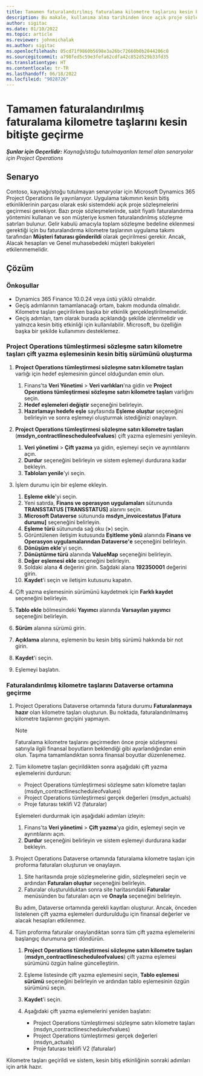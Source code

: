 ```yaml
---
title: Tamamen faturalandırılmış faturalama kilometre taşlarını kesin bitişte geçirme
description: Bu makale, kullanıma alma tarihinden önce açık proje sözleşmeleri için müşteriye faturalandırılmış sabit fiyatlı faturalama kilometre taşlarının nasıl geçirileceğini açıklar.
author: sigitac
ms.date: 01/10/2022
ms.topic: article
ms.reviewer: johnmichalak
ms.author: sigitac
ms.openlocfilehash: 05cd71f9860b5698e3a26bc72660b0b2044206c8
ms.sourcegitcommit: a798fed5c59e3fefa62cdfa42c852d529b33fd35
ms.translationtype: HT
ms.contentlocale: tr-TR
ms.lasthandoff: 06/18/2022
ms.locfileid: "9028726"
---
```

# <a name="migrate-fully-invoiced-billing-milestones-at-cutover"></a>Tamamen faturalandırılmış faturalama kilometre taşlarını kesin bitişte geçirme

_**Şunlar için Geçerlidir:** Kaynağı/stoğu tutulmayanları temel alan senaryolar için Project Operations_

## <a name="scenario"></a>Senaryo

Contoso, kaynağı/stoğu tutulmayan senaryolar için Microsoft Dynamics 365 Project Operations ile yayınlanıyor. Uygulama takımının kesin bitiş etkinliklerinin parçası olarak eski sistemdeki açık proje sözleşmelerini geçirmesi gerekiyor. Bazı proje sözleşmelerinde, sabit fiyatlı faturalandırma yöntemini kullanan ve son müşteriye kısmen faturalandırılmış sözleşme satırları bulunur. Gelir kabulü amacıyla toplam sözleşme bedeline eklenmesi gerektiği için bu faturalandırma kilometre taşlarının uygulama takımı tarafından **Müşteri faturası gönderildi** olarak geçirilmesi gerekir. Ancak, Alacak hesapları ve Genel muhasebedeki müşteri bakiyeleri etkilenmemelidir.

## <a name="solution"></a>Çözüm

### <a name="prerequisites"></a>Önkoşullar

- Dynamics 365 Finance 10.0.24 veya üstü yüklü olmalıdır.
- Geçiş adımlarının tamamlanacağı ortam, bakım modunda olmalıdır. Kilometre taşları geçirilirken başka bir etkinlik gerçekleştirilmemelidir.
- Geçiş adımları, tam olarak burada açıklandığı şekilde izlenmelidir ve yalnızca kesin bitiş etkinliği için kullanılabilir. Microsoft, bu özelliğin başka bir şekilde kullanımını desteklemez.

### <a name="create-a-cutover-version-of-the-project-operations-integration-contract-line-milestones-dual-write-map"></a>Project Operations tümleştirmesi sözleşme satırı kilometre taşları çift yazma eşlemesinin kesin bitiş sürümünü oluşturma 

1. **Project Operations tümleştirmesi sözleşme satırı kilometre taşları** varlığı için hedef eşlemesinin güncel olduğundan emin olun. 

    1. Finans'ta **Veri Yönetimi** \> **Veri varlıkları**'na gidin ve **Project Operations tümleştirmesi sözleşme satırı kilometre taşları** varlığını seçin. 
    2. **Hedef eşlemeleri değiştir** seçeneğini belirleyin. 
    3. **Hazırlamayı hedefe eşle** sayfasında **Eşleme oluştur** seçeneğini belirleyin ve sonra eşlemeyi oluşturmak istediğinizi onaylayın.

2. **Project Operations tümleştirmesi sözleşme satırı kilometre taşları** (**msdyn\_contractlinescheduleofvalues**) çift yazma eşlemesini yenileyin. 

    1. **Veri yönetimi** \> **Çift yazma** ya gidin, eşlemeyi seçin ve ayrıntılarını açın. 
    2. **Durdur** seçeneğini belirleyin ve sistem eşlemeyi durdurana kadar bekleyin. 
    3. **Tabloları yenile**'yi seçin.

3. İşlem durumu için bir eşleme ekleyin.

    1. **Eşleme ekle**'yi seçin.
    2. Yeni satırda, **Finans ve operasyon uygulamaları** sütununda **TRANSSTATUS \[TRANSSTATUS\]** alanını seçin.
    3. **Microsoft Dataverse** sütununda **msdyn\_invoicestatus \[Fatura durumu\]** seçeneğini belirleyin.
    4. **Eşleme türü** sütununda sağ oku (**\>**) seçin.
    5. Görüntülenen iletişim kutusunda **Eşitleme yönü** alanında **Finans ve Operasyon uygulamalarından Dataverse'e** seçeneğini belirleyin.
    6. **Dönüşüm ekle**'yi seçin.
    7. **Dönüştürme türü** alanında **ValueMap** seçeneğini belirleyin.
    8. **Değer eşlemesi ekle** seçeneğini belirleyin.
    9. Soldaki alana **4** değerini girin. Sağdaki alana **192350001** değerini girin. 
    10. **Kaydet**'i seçin ve iletişim kutusunu kapatın.

4. Çift yazma eşlemesinin sürümünü kaydetmek için **Farklı kaydet** seçeneğini belirleyin. 
5. **Tablo ekle** bölmesindeki **Yayımcı** alanında **Varsayılan yayımcı** seçeneğini belirleyin.
6. **Sürüm** alanına sürümü girin.
7. **Açıklama** alanına, eşlemenin bu kesin bitiş sürümü hakkında bir not girin. 
8. **Kaydet**'i seçin.
9. Eşlemeyi başlatın.

### <a name="migrate-invoiced-milestones-to-the-dataverse-environment"></a>Faturalandırılmış kilometre taşlarını Dataverse ortamına geçirme

1. Project Operations Dataverse ortamında fatura durumu **Faturalanmaya hazır** olan kilometre taşları oluşturun. Bu noktada, faturalandırılmamış kilometre taşlarının geçişini yapmayın.

    > [!NOTE]
    > Faturalama kilometre taşlarını geçirmeden önce proje sözleşmesi satırıyla ilgili finansal boyutların beklendiği gibi ayarlandığından emin olun. Taşıma tamamlandıktan sonra finansal boyutlar düzenlenemez.

2. Tüm kilometre taşları geçirildikten sonra aşağıdaki çift yazma eşlemelerini durdurun:

    - Project Operations tümleştirmesi sözleşme satırı kilometre taşları (msdyn\_contractlinescheduleofvalues)
    - Project Operations tümleştirmesi gerçek değerleri (msdyn\_actuals)
    - Proje faturası teklifi V2 (faturalar)

    Eşlemeleri durdurmak için aşağıdaki adımları izleyin:

    1. Finans'ta **Veri yönetimi** \> **Çift yazma**'ya gidin, eşlemeyi seçin ve ayrıntılarını açın.
    2. **Durdur** seçeneğini belirleyin ve sistem eşlemeyi durdurana kadar bekleyin.

3. Project Operations Dataverse ortamında faturalama kilometre taşları için proforma faturaları oluşturun ve onaylayın. 

    1. Site haritasında proje sözleşmelerine gidin, sözleşmeleri seçin ve ardından **Faturaları oluştur** seçeneğini belirleyin.
    2. Faturalar oluşturulduktan sonra site haritasındaki **Faturalar** menüsünden bu faturaları açın ve **Onayla** seçeneğini belirleyin.

    Bu adım, Dataverse ortamında gerekli kayıtları oluşturur. Ancak, önceden listelenen çift yazma eşlemeleri durdurulduğu için finansal değerler ve alacak hesapları etkilenmez.

4. Tüm proforma faturalar onaylandıktan sonra tüm çift yazma eşlemelerini başlangıç durumuna geri döndürün.

    1. **Project Operations tümleştirmesi sözleşme satırı kilometre taşları** (**msdyn\_contractlinescheduleofvalues**) çift yazma eşlemesi sürümünü özgün haline güncelleştirin. 
    2. Eşleme listesinde çift yazma eşlemesini seçin, **Tablo eşlemesi sürümü** seçeneğini belirleyin ve ardından tablo eşlemesinin özgün sürümünü seçin.
    3. **Kaydet**'i seçin.
    4. Aşağıdaki çift yazma eşlemelerini yeniden başlatın:

        - Project Operations tümleştirmesi sözleşme satırı kilometre taşları (msdyn\_contractlinescheduleofvalues)
        - Project Operations tümleştirmesi gerçek değerleri (msdyn\_actuals)
        - Proje faturası teklifi V2 (faturalar)

Kilometre taşları geçirildi ve sistem, kesin bitiş etkinliğinin sonraki adımları için artık hazır.
